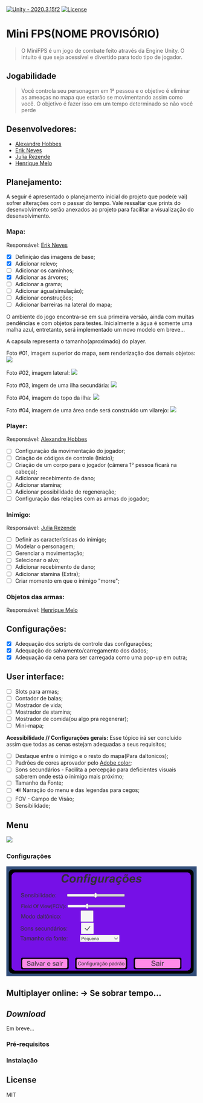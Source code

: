 [![Unity - 2020.3.15f2](https://img.shields.io/badge/Unity-2020.3.15f2-ffffff)]()  [![License](https://img.shields.io/badge/License-MIT-blue)](#license)

# Mini FPS(NOME PROVISÓRIO)

> O MiniFPS é um jogo de combate feito através da Engine Unity. O intuito é que seja acessível e divertido para todo tipo de jogador.

## Jogabilidade

> Você controla seu personagem em 1ª pessoa e o objetivo é eliminar as ameaças no mapa que estarão se movimentando assim como você. O objetivo é fazer isso em um tempo determinado se não você perde 

## Desenvolvedores:

* [Alexandre Hobbes](https://github.com/AlexandreHobbes)
* [Erik Neves](https://github.com/erikneves04)
* [Julia Rezende](https://github.com/juliarezende34)
* [Henrique Melo](https://github.com/hmelo2509)

## Planejamento:
A seguir é apresentado o planejamento inicial do projeto que pode(e vai) sofrer alterações com o passar do tempo.
Vale ressaltar que prints do desenvolvimento serão anexados ao projeto para facilitar a visualização do desenvolvimento.

### Mapa:
Responsável: [Erik Neves](https://github.com/erikneves04)

- [x] Definição das imagens de base;
- [x] Adicionar relevo;
- [ ] Adicionar os caminhos;
- [x] Adicionar as árvores;
- [ ] Adicionar a grama;
- [ ] Adicionar água(simulação);
- [ ] Adicionar construções;
- [ ] Adicionar barreiras na lateral do mapa;

O ambiente do jogo encontra-se em sua primeira versão, ainda com muitas pendências e com objetos para testes.
Inicialmente a água é somente uma malha azul, entretanto, será implementado um novo modelo em breve...

A capsula representa o tamanho(aproximado) do player.

Foto #01, imagem superior do mapa, sem renderização dos demais objetos:
<img src = https://github.com/TP-Coltec-UFMG/2021-303-MiniFps/blob/main/Docs/Prints%20do%20jogo/Mapa/#01.png>

Foto #02, imagem lateral:
<img src = https://github.com/TP-Coltec-UFMG/2021-303-MiniFps/blob/main/Docs/Prints%20do%20jogo/Mapa/#02.png>

Foto #03, imgem de uma ilha secundária:
<img src = https://github.com/TP-Coltec-UFMG/2021-303-MiniFps/blob/main/Docs/Prints%20do%20jogo/Mapa/#03.png>

Foto #04, imagem do topo da ilha:
<img src = https://github.com/TP-Coltec-UFMG/2021-303-MiniFps/blob/main/Docs/Prints%20do%20jogo/Mapa/#04.png>

Foto #04, imagem de uma área onde será construído um vilarejo:
<img src = https://github.com/TP-Coltec-UFMG/2021-303-MiniFps/blob/main/Docs/Prints%20do%20jogo/Mapa/#05.png>

### Player:
Responsável: [Alexandre Hobbes](https://github.com/AlexandreHobbes)

- [ ] Configuração da movimentação do jogador;
- [ ] Criação de códigos de controle (Inicio);
- [ ] Criação de um corpo para o jogador (câmera 1° pessoa ficará na cabeça);
- [ ] Adicionar recebimento de dano;
- [ ] Adicionar stamina;
- [ ] Adicionar possibilidade de regeneração;
- [ ] Configuração das relações com as armas do jogador;

### Inimigo:
Responsável: [Julia Rezende](https://github.com/juliarezende34)

- [ ] Definir as características do inimigo;
- [ ] Modelar o personagem;
- [ ] Gerenciar a movimentação;
- [ ] Selecionar o alvo;
- [ ] Adicionar recebimento de dano;
- [ ] Adicionar stamina (Extra);
- [ ] Criar momento em que o inimigo "morre";

### Objetos das armas:
Responsável: [Henrique Melo](https://github.com/hmelo2509)

## Configurações:
- [x] Adequação dos scripts de controle das configurações;
- [x] Adequação do salvamento/carregamento dos dados;
- [x] Adequação da cena para ser carregada como uma pop-up em outra;

## User interface:
- [ ] Slots para armas;
- [ ] Contador de balas;
- [ ] Mostrador de vida;
- [ ] Mostrador de stamina;
- [ ] Mostrador de comida(ou algo pra regenerar);
- [ ] Mini-mapa;

**Acessibilidade // Configurações gerais:**
Esse tópico irá ser concluído assim que todas as cenas estejam adequadas a seus requisitos;

- [ ] Destaque entre o inimigo e o resto do mapa(Para daltonicos);
- [ ] Padrões de cores aprovador pelo [Adobe color](https://color.adobe.com/pt/create/color-wheel);
- [ ] Sons secundários - Facilita a percepção para deficientes visuais saberem onde está o inimigo mais próximo;
- [ ] Tamanho da Fonte;
- [ ] 🔊 Narração do menu e das legendas para cegos;
- [ ]  FOV - Campo de Visão;
- [ ]  Sensibilidade;

## Menu 

<img src = "https://github.com/TP-Coltec-UFMG/2021-303-MiniFps/blob/main/Docs/Prints%20do%20jogo/Entrada(Esbo%C3%A7o).jpeg?raw=true">

### Configurações 

<img src = "https://github.com/TP-Coltec-UFMG/2021-303-MiniFps/blob/main/Docs/Prints%20do%20jogo/Configura%C3%A7%C3%B5es.png?raw=true">

## Multiplayer online: -> Se sobrar tempo...

## _Download_
Em breve...

### Pré-requisitos

### Instalação

## License

MIT
